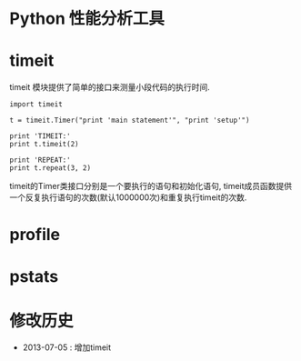 # Python 性能分析工具 #

# timeit #

timeit 模块提供了简单的接口来测量小段代码的执行时间.

	import timeit

	t = timeit.Timer("print 'main statement'", "print 'setup'")

	print 'TIMEIT:'
	print t.timeit(2)

	print 'REPEAT:'
	print t.repeat(3, 2)

timeit的Timer类接口分别是一个要执行的语句和初始化语句, timeit成员函数提供一个反复执行语句的次数(默认1000000次)和重复执行timeit的次数.

# profile #

# pstats #

# 修改历史 #

* 2013-07-05 : 增加timeit
